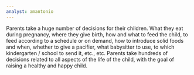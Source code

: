```yaml
---
analyst: amantonio
---
```


Parents take a huge number of decisions for their children. What they eat during pregnancy, where they give birth, how and what to feed the child, to feed according to a schedule or on demand, how to introduce solid foods and when, whether to give a pacifier, what babysitter to use, to which kindergarten / school to send it, etc., etc. Parents take hundreds of decisions related to all aspects of the life of the child, with the goal of raising a healthy and happy child.
